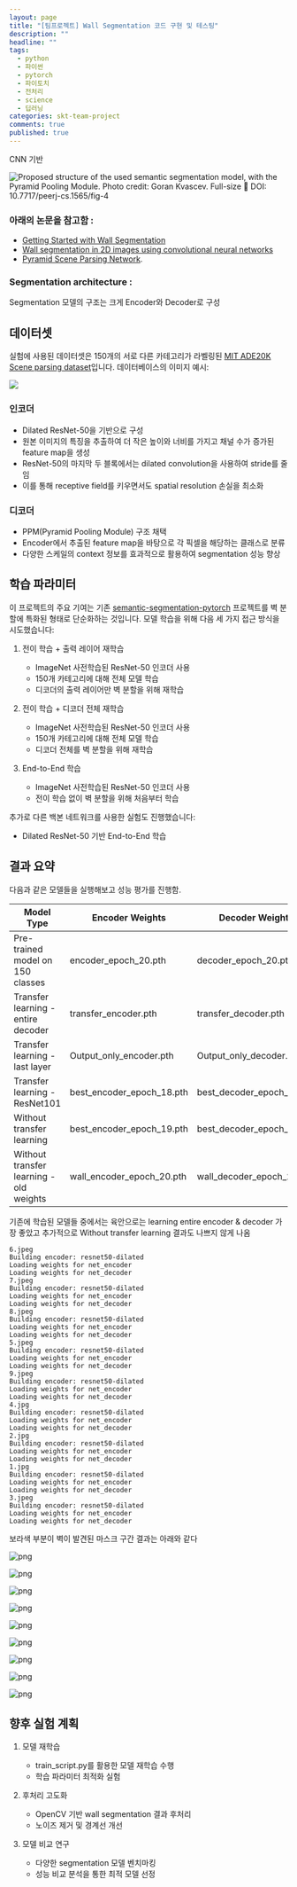 ```yaml
---
layout: page
title: "[팀프로젝트] Wall Segmentation 코드 구현 및 테스팅"
description: ""
headline: ""
tags:
  - python
  - 파이썬
  - pytorch
  - 파이토치
  - 전처리
  - science
  - 딥러닝
categories: skt-team-project
comments: true
published: true
---
```

CNN 기반

![Proposed structure of the used semantic segmentation model, with the Pyramid Pooling Module. Photo credit: Goran Kvascev. Full-size  DOI: 10.7717/peerj-cs.1565/fig-4](https://www.researchgate.net/profile/Mihailo-Bjekic/publication/373861585/figure/fig4/AS:11431281192951759@1695809707374/Proposed-structure-of-the-used-semantic-segmentation-model-with-the-Pyramid-Pooling.ppm)
### 아래의 논문을 참고함 :

- [Getting Started with Wall Segmentation](https://www.researchgate.net/publication/363059238_Getting_Started_with_Wall_Segmentation)
- [Wall segmentation in 2D images using convolutional neural networks](https://www.researchgate.net/publication/373861585_Wall_segmentation_in_2D_images_using_convolutional_neural_networks)
- [Pyramid Scene Parsing Network](https://arxiv.org/abs/1612.01105).

### Segmentation architecture :

Segmentation 모델의 구조는 크게 Encoder와 Decoder로 구성


## 데이터셋

실험에 사용된 데이터셋은 150개의 서로 다른 카테고리가 라벨링된 [MIT ADE20K Scene parsing dataset](http://sceneparsing.csail.mit.edu/)입니다. 데이터베이스의 이미지 예시:


![](https://cdn.mathpix.com/snip/images/6SmSJp9CmmPLoM1urb_s3BK15xboUDHUQwR4AXYIlOs.original.fullsize.png)


### 인코더
- Dilated ResNet-50을 기반으로 구성
- 원본 이미지의 특징을 추출하여 더 작은 높이와 너비를 가지고 채널 수가 증가된 feature map을 생성
- ResNet-50의 마지막 두 블록에서는 dilated convolution을 사용하여 stride를 줄임
- 이를 통해 receptive field를 키우면서도 spatial resolution 손실을 최소화

### 디코더
- PPM(Pyramid Pooling Module) 구조 채택
- Encoder에서 추출된 feature map을 바탕으로 각 픽셀을 해당하는 클래스로 분류
- 다양한 스케일의 context 정보를 효과적으로 활용하여 segmentation 성능 향상


## 학습 파라미터

이 프로젝트의 주요 기여는 기존 [semantic-segmentation-pytorch](https://github.com/CSAILVision/semantic-segmentation-pytorch) 프로젝트를 벽 분할에 특화된 형태로 단순화하는 것입니다. 모델 학습을 위해 다음 세 가지 접근 방식을 시도했습니다:

1. 전이 학습 + 출력 레이어 재학습
   - ImageNet 사전학습된 ResNet-50 인코더 사용
   - 150개 카테고리에 대해 전체 모델 학습 
   - 디코더의 출력 레이어만 벽 분할을 위해 재학습

2. 전이 학습 + 디코더 전체 재학습  
   - ImageNet 사전학습된 ResNet-50 인코더 사용
   - 150개 카테고리에 대해 전체 모델 학습
   - 디코더 전체를 벽 분할을 위해 재학습

3. End-to-End 학습
   - ImageNet 사전학습된 ResNet-50 인코더 사용
   - 전이 학습 없이 벽 분할을 위해 처음부터 학습

추가로 다른 백본 네트워크를 사용한 실험도 진행했습니다:
- Dilated ResNet-50 기반 End-to-End 학습


## 결과 요약

다음과 같은 모델들을 실행해보고 성능 평가를 진행함. 

| Model Type                              | Encoder Weights           | Decoder Weights           | 결과  |
| --------------------------------------- | ------------------------- | ------------------------- | --- |
| Pre-trained model on 150 classes        | encoder_epoch_20.pth      | decoder_epoch_20.pth      |     |
| Transfer learning - entire decoder      | transfer_encoder.pth      | transfer_decoder.pth      | ⭐⭐⭐ |
| Transfer learning - last layer          | Output_only_encoder.pth   | Output_only_decoder.pth   | ⭐   |
| Transfer learning - ResNet101           | best_encoder_epoch_18.pth | best_decoder_epoch_18.pth | ⭐   |
| Without transfer learning               | best_encoder_epoch_19.pth | best_decoder_epoch_19.pth | ⭐⭐  |
| Without transfer learning - old weights | wall_encoder_epoch_20.pth | wall_decoder_epoch_20.pth | ⭐⭐  |


기존에 학습된 모델들 중에서는 육안으로는 learning entire encoder & decoder 가장 좋았고 추가적으로 Without transfer learning 결과도 나쁘지 않게 나옴 





    6.jpeg
    Building encoder: resnet50-dilated
    Loading weights for net_encoder
    Loading weights for net_decoder
    7.jpeg
    Building encoder: resnet50-dilated
    Loading weights for net_encoder
    Loading weights for net_decoder
    8.jpeg
    Building encoder: resnet50-dilated
    Loading weights for net_encoder
    Loading weights for net_decoder
    5.jpeg
    Building encoder: resnet50-dilated
    Loading weights for net_encoder
    Loading weights for net_decoder
    9.jpeg
    Building encoder: resnet50-dilated
    Loading weights for net_encoder
    Loading weights for net_decoder
    4.jpg
    Building encoder: resnet50-dilated
    Loading weights for net_encoder
    Loading weights for net_decoder
    2.jpg
    Building encoder: resnet50-dilated
    Loading weights for net_encoder
    Loading weights for net_decoder
    1.jpg
    Building encoder: resnet50-dilated
    Loading weights for net_encoder
    Loading weights for net_decoder
    3.jpeg
    Building encoder: resnet50-dilated
    Loading weights for net_encoder
    Loading weights for net_decoder

 보라색 부분이 벽이 발견된 마스크 구간 결과는 아래와 같다 
    
![png]({{site.baseurl}}/images/2025-02-01/testing_4_1.png)
    



    
![png]({{site.baseurl}}/images/2025-02-01/testing_4_2.png)
    



    
![png]({{site.baseurl}}/images/2025-02-01/testing_4_3.png)
    



    
![png]({{site.baseurl}}/images/2025-02-01/testing_4_4.png)
    



    
![png]({{site.baseurl}}/images/2025-02-01/testing_4_5.png)
    


    
![png]({{site.baseurl}}/images/2025-02-01/testing_4_6.png)
    



    
![png]({{site.baseurl}}/images/2025-02-01/testing_4_7.png)
    



    
![png]({{site.baseurl}}/images/2025-02-01/testing_4_8.png)
    



    
![png]({{site.baseurl}}/images/2025-02-01/testing_4_9.png)


## 향후 실험 계획

1. 모델 재학습
   - train_script.py를 활용한 모델 재학습 수행
   - 학습 파라미터 최적화 실험

2. 후처리 고도화
   - OpenCV 기반 wall segmentation 결과 후처리
   - 노이즈 제거 및 경계선 개선
   
3. 모델 비교 연구
   - 다양한 segmentation 모델 벤치마킹
   - 성능 비교 분석을 통한 최적 모델 선정

